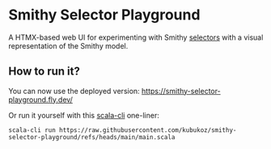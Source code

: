 # Smithy Selector Playground

A HTMX-based web UI for experimenting with Smithy [selectors](https://smithy.io/2.0/spec/selectors.html) with a visual representation of the Smithy model.

## How to run it?

You can now use the deployed version: https://smithy-selector-playground.fly.dev/

Or run it yourself with this [scala-cli](https://scala-cli.virtuslab.org/) one-liner:

```shell
scala-cli run https://raw.githubusercontent.com/kubukoz/smithy-selector-playground/refs/heads/main/main.scala
```
